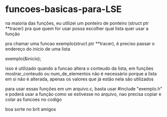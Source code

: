 # funcoes-basicas-para-LSE

na maioria das funções, eu utilizei um ponteiro de ponteiro (struct ptr **tracer)
pra que quem for usar possa escolher qual lista quer usar a função

pra chamar uma funcao exemplo(struct ptr **tracer), é preciso passar o endereço do inicio de uma lista

exemplo(&inicio);

isso é utilizado quando a funcao altera o conteudo da lista,
em funções mostrar_conteudo ou num_de_elementos não é necessário
porque a lista em si não é alterada, apenas os valores que já estão nela são utilizados

para usar essas funções em um arquivo.c, basta usar
#include "exemplo.h"
e poderá usar a função como se estivesse no arquivo,
nao precisa copiar e colar as funcoes no codigo

boa sorte no brit amigos
